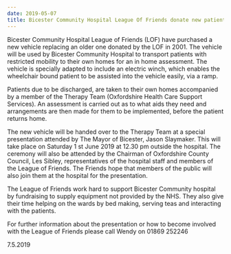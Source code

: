 ```yaml
---
date: 2019-05-07
title: Bicester Community Hospital League Of Friends donate new patient vehicle to the hospital
---
```



Bicester Community Hospital League of Friends (LOF) have purchased a new
vehicle replacing an older one donated by the LOF in 2001. The vehicle will be
used by Bicester Community Hospital to transport patients with restricted
mobility to their own homes for an in home assessment. The vehicle is
specially adapted to include an electric winch, which enables the wheelchair
bound patient to be assisted into the vehicle easily, via a ramp.

Patients due to be discharged, are taken to their own homes accompanied by a
member of the Therapy Team (Oxfordshire Health Care Support Services). An
assessment is carried out as to what aids they need and arrangements are then
made for them to be implemented, before the patient returns home.

The new vehicle will be handed over to the Therapy Team at a special
presentation attended by The Mayor of Bicester, Jason Slaymaker. This will
take place on Saturday 1 st June 2019 at 12.30 pm outside the hospital. The
ceremony will also be attended by the Chairman of Oxfordshire County
Council, Les Sibley, representatives of the hospital staff and members of the
League of Friends. The Friends hope that members of the public will also join
them at the hospital for the presentation.

The League of Friends work hard to support Bicester Community hospital by
fundraising to supply equipment not provided by the NHS. They also give their
time helping on the wards by bed making, serving teas and interacting with the
patients.

For further information about the presentation or how to become involved
with the League of Friends please call Wendy on 01869 252246

7.5.2019